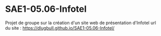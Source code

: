 # SAE1-05.06-Infotel
Projet de groupe sur la création d'un site web de présentation d'Infotel
url du site : https://dlugbull.github.io/SAE1-05.06-Infotel/
